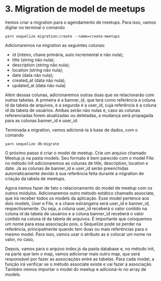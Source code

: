 # 3. Migration de model de meetups

Iremos criar a migration para o agendamento de meetups. Para isso, vamos digitar
no terminal o comando

```
yarn sequelize migration:create --name=create-meetups
```

Adicionaremos na migration as seguintes colunas:

- id (inteiro, chave primária, auto incremental e não nula);
- title (string não nula);
- description (string não nula);
- location (string não nula);
- date (data não nula);
- created_at (data não nula);
- updated_at (data não nula)

Além dessas colunas, adicionaremos outras duas que se relacionarão com outras
tabelas. A primeira é a banner_id, que terá como referência a coluna id da tabela
de arquivos, e a segunda é a user_id, cuja referência é a coluna id da tabela de
usuários. Ambas serão não nulas e, caso as colunas referenciadas forem atualizadas
ou deletadas, a mudança será propagada para as colunas banner_id e user_id.

Terminada a migration, vamos adicioná-la à base de dados, com o comando

```
yarn sequelize db:migrate
```

O próximo passo é criar o model de meetup. Crie um arquivo chamado Meetup.js na
pasta models. Seu formato é bem parecido com o model File: no método init
adicionaremos as colunas de title, description, location e date. Já as colunas
de banner_id e user_id serão preenchidas automaticamente devido à sua referência
feita durante a migration de criação da tabela de meetups.

Agora iremos fazer de fato o relacionamento do model de meetup com os outros
módulos. Adicionaremos outro método estático chamado associate, que irá receber
todos os models da aplicação. Esse model pertence aos dois models, User e File,
e a chave estrangeira será user_id e banner_id, respectivamente. Ou seja, a coluna
user_id receberá o valor contido na coluna id da tabela de usuários e a coluna
banner_id receberá o valor contido na coluna id da tabela de arquivos. É importante
que coloquemos um nome para essa associação pois, o Sequelize pode se perder na
referência, principalmente quando tem duas ou mais referências para o mesmo model.
Para isso, vamos usar o atributo as e colocar um nome no valor, no caso,

Depois, vamos para o arquivo index.js da pasta database e, no método init, na
parte que tem o map, vamos adicionar mais outro map, que será responsável por
fazer as associações entre as tabelas. Para cada model, a função irá verificar
se o método associate existe e vai fazer a associação. Também iremos importar
o model do meetup e adicioná-lo no array de models.
